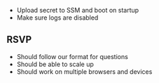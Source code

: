 - Upload secret to SSM and boot on startup
- Make sure logs are disabled


## RSVP

- Should follow our format for questions
- Should be able to scale up
- Should work on multiple browsers and devices
